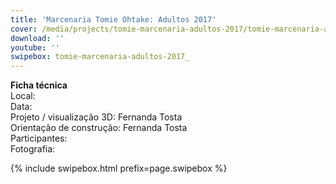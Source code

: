 ```yaml
---
title: 'Marcenaria Tomie Ohtake: Adultos 2017'
cover: /media/projects/tomie-marcenaria-adultos-2017/tomie-marcenaria-adultos-2017_00.jpg
download: ''
youtube: ''
swipebox: tomie-marcenaria-adultos-2017_
---
```

**Ficha técnica**  
Local:  
Data:  
Projeto / visualização 3D: Fernanda Tosta  
Orientação de construção: Fernanda Tosta  
Participantes:  
Fotografia:  

{% include swipebox.html prefix=page.swipebox %}
